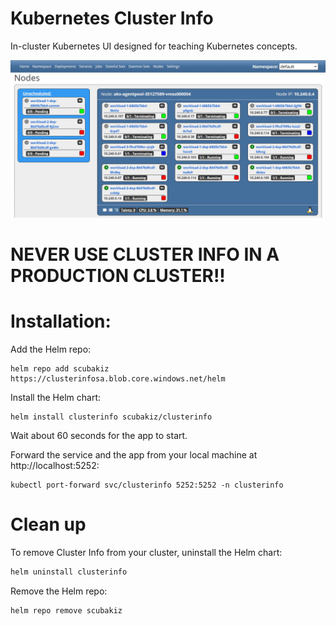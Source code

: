 # Kubernetes Cluster Info
In-cluster Kubernetes UI designed for teaching Kubernetes concepts.

![](ClusterInfo.png)



# NEVER USE CLUSTER INFO IN A PRODUCTION CLUSTER!!



# Installation:

Add the Helm repo:

```shell
helm repo add scubakiz https://clusterinfosa.blob.core.windows.net/helm
```

Install the Helm chart:

```shell
helm install clusterinfo scubakiz/clusterinfo
```

Wait about 60 seconds for the app to start.  

Forward the service and the app from your local machine at http://localhost:5252:

```
kubectl port-forward svc/clusterinfo 5252:5252 -n clusterinfo
```

# Clean up
To remove Cluster Info from your cluster, uninstall the Helm chart:
```bash
helm uninstall clusterinfo
```

Remove the Helm repo:
```bash
helm repo remove scubakiz
```